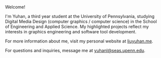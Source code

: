 Welcome!

I'm Yuhan, a third year student at the University of Pennsylvania, studying Digital Media Design (computer graphics / computer science) in the School of Engineering and Applied Science. 
My highlighted projects reflect my interests in graphics engineering and software tool development. 

For more information about me, visit my personal website at [liuyuhan.me](https://liuyuhan.me). 

For questions and inquiries, message me at yuhanl@seas.upenn.edu. 
